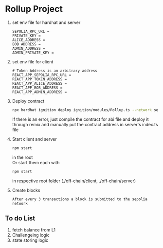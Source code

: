 # Rollup Project

1.  set env file for hardhat and server
    ```
    SEPOLIA_RPC_URL =
    PRIVATE_KEY =
    ALICE_ADDRESS =
    BOB_ADDRESS =
    ADMIN_ADDRESS =
    ADMIN_PRIVATE_KEY =
    ```
2.  set env file for client

    ```
    # Token Address is an arbitrary address
    REACT_APP_SEPOLIA_RPC_URL =
    REACT_APP_TOKEN_ADDRESS =
    REACT_APP_ALICE_ADDRESS =
    REACT_APP_BOB_ADDRESS =
    REACT_APP_ADMIN_ADDRESS =
    ```

3.  Deploy contract

    ```Bash
    npx hardhat ignition deploy ignition/modules/Rollup.ts --network sepolia
    ```

    If there is an error, just compile the contract for abi file and deploy it through remix and manually put the contract address in server's index.ts file

4.  Start client and server

    ```Bash
    npm start
    ```

    in the root  
    Or start them each with

    ```Bash
    npm start
    ```

    in respective root folder (./off-chain/client, ./off-chain/server)

5.  Create blocks

        After every 3 transactions a block is submitted to the sepolia network

## To do List

1. fetch balance from L1
2. Challengeing logic
3. state storing logic
